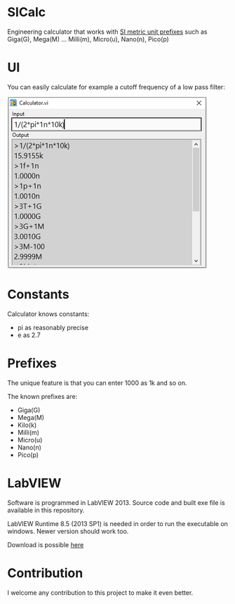 # SICalc
Engineering calculator that works with [SI metric unit prefixes](https://en.wikipedia.org/wiki/Metric_prefix) such as Giga(G), Mega(M) ... Milli(m), Micro(u), Nano(n), Pico(p)

# UI

You can easily calculate for example a cutoff frequency of a low pass filter:

![userinterface](/images/UI.png)

# Constants

Calculator knows constants:
* pi as reasonably precise
* e as 2.7

# Prefixes

The unique feature is that you can enter 1000 as 1k and so on. 

The known prefixes are: 
* Giga(G)
* Mega(M)
* Kilo(k)
* Milli(m)
* Micro(u)
* Nano(n)
* Pico(p)

# LabVIEW

Software is programmed in LabVIEW 2013. Source code and built exe file is available in this repository.

LabVIEW Runtime 8.5 (2013 SP1) is needed in order to run the executable on windows. Newer version should work too.

Download is possible [here](https://www.ni.com/cs-cz/support/downloads/software-products/download.labview-runtime.html#306237)

# Contribution

I welcome any contribution to this project to make it even better.
